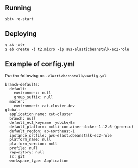 ## Running

```
sbt> re-start
```

## Deploying

```
$ eb init
$ eb create -i t2.micro -ip aws-elasticbeanstalk-ec2-role
```

## Example of config.yml

Put the following as `.elasticbeanstalk/config.yml`

```
branch-defaults:
  default:
    environment: null
    group_suffix: null
  master:
    environment: cat-cluster-dev
global:
  application_name: cat-cluster
  branch: null
  default_ec2_keyname: yubikey9a
  default_platform: multi-container-docker-1.12.6-(generic)
  default_region: ap-northeast-1
  instance_profile: aws-elasticbeanstalk-ec2-role
  platform_name: null
  platform_version: null
  profile: null
  repository: null
  sc: git
  workspace_type: Application
```
